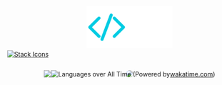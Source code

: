 <p align="center" style="width: 100%; position: absolute; display: flex; place-content: center; place-items: center;">
  <a href='https://theZ3r0CooL.github.io/' title='https://theZ3r0CooL.github.io/' style='display: flex; place-content: center'>
    <img src='https://github.com/theZ3r0CooL/theZ3r0CooL.github.io/blob/5bd55e1c83cfc2e74c4fd9763df91984eabf5129/code-z3r0.svg' alt='Z3r0/' width='60%' height='auto' style='max-width: 20rem'/>
  </a>
</p>
<p align="center" style="padding: 20% 0 0 0;">
  <a href="./README.md">
    <img src="https://skillicons.dev/icons?i=react,redux,js,ts,html,css,d3,nodejs,npm,yarn,vite,vitest,scss,webstorm,rollup,md,aws,dynamodb,github&theme=dark&perline=6" alt="Stack Icons"/>
  </a>
</p>
<p align="center" style="width: 100%; position: absolute; display: flex; place-content: center; place-items: center;">
  <a href="https://github.com/joshG-sgc" alt="joshG-SGC">
    <img style="border-radius:50%; width: 10%;" src="https://avatars.githubusercontent.com/u/130998712?v=4"/>
  </a>
</p>
<p align="center" style="width: 100%; position: absolute; display: flex; place-content: center; place-items: center;">
  <img src="https://wakatime.com/share/@Z3r0CooL/66870b20-f2e7-4d2c-8b0a-7dedc2618995.svg"/>  
<!--   <img src="https://wakatime.com/share/@Z3r0CooL/621e1e17-b5e5-4feb-82df-e8ad00bc7517.svg"/> -->
  <img src="https://wakatime.com/share/@Z3r0CooL/0813c1a4-1bc0-460f-8515-246b15e04df9.svg"/>
  Languages over All Time (Powered by <a href="https://www.wakatime.com">wakatime.com</a>)
</p>
